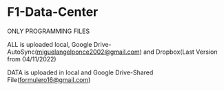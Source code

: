 # F1-Data-Center

ONLY PROGRAMMING FILES

ALL is uploaded local, Google Drive-AutoSync(miguelangelponce2002@gmail.com) and Dropbox(Last Version from 04/11/2022)

DATA is uploaded in local and Google Drive-Shared File(formulero16@gmail.com)
